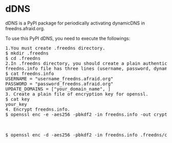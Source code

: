 # dDNS
dDNS is a PyPI package for periodically activating dynamicDNS in freedns.afraid.org.

To use this PyPI dDNS, you need to execute the followings: 
<pre>
1.You must create .freedns directory.
$ mkdir .freedns
$ cd .freedns
2.In .freedns directory, you should create a plain authenticiation file: freedns.info.
freedns.info file has three lines (username, password, dynamic domain name).
$ cat freedns.info
USERNAME = "username_freedns.afraid.org"
PASSWORD = "password_freedns.afraid.org"
UPDATE_DOMAINS = ["your_domain_name", ] 
3. Create a plain file of encryption key for openssl.
$ cat key
your_key 
4. Encrypt freedns.info.
$ openssl enc -e -aes256 -pbkdf2 -in freedns.info -out crypted -k `cat key` 



$ openssl enc -d -aes256 -pbkdf2 -in freedns.info .freedns/crypted -out result

